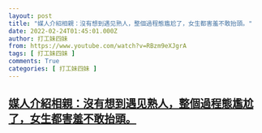 ```yaml
---
layout: post
title: "媒人介紹相親：沒有想到遇见熟人，整個過程態尷尬了，女生都害羞不敢抬頭。"
date: 2022-02-24T01:45:01.000Z
author: 打工妹四妹
from: https://www.youtube.com/watch?v=RBzm9eXJgrA
tags: [ 打工妹四妹 ]
comments: True
categories: [ 打工妹四妹 ]
---
```

<!--1645667101000-->
[媒人介紹相親：沒有想到遇见熟人，整個過程態尷尬了，女生都害羞不敢抬頭。](https://www.youtube.com/watch?v=RBzm9eXJgrA)
------

<div>

</div>
